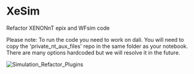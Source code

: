 # XeSim
Refactor XENONnT epix and WFsim code 

Please note: To run the code you need to work on dali. You will need to copy the 'private_nt_aux_files' repo in the same folder as your notebook. There are many options hardcoded but we will resolve it in the future.

![Simulation_Refactor_Plugins](https://user-images.githubusercontent.com/27280678/232766857-2acef195-445e-4337-8e2c-f6c4e6c73765.jpg)

